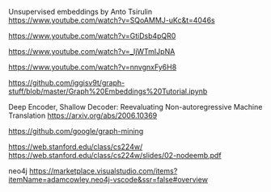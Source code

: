 Unsupervised embeddings by Anto Tsirulin https://www.youtube.com/watch?v=SQoAMMJ-uKc&t=4046s

https://www.youtube.com/watch?v=GtiDsb4pQR0

https://www.youtube.com/watch?v=_IjWTmIJpNA

https://www.youtube.com/watch?v=nnvgnxFy6H8

https://github.com/iggisv9t/graph-stuff/blob/master/Graph%20Embeddings%20Tutorial.ipynb

Deep Encoder, Shallow Decoder: Reevaluating Non-autoregressive Machine Translation
https://arxiv.org/abs/2006.10369

https://github.com/google/graph-mining

https://web.stanford.edu/class/cs224w/
https://web.stanford.edu/class/cs224w/slides/02-nodeemb.pdf

neo4j
https://marketplace.visualstudio.com/items?itemName=adamcowley.neo4j-vscode&ssr=false#overview
